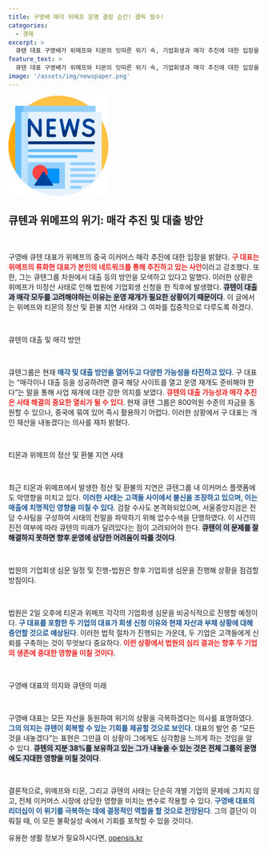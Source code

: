 ```yaml
---
title: 구영배 매각 위메프 운명 결정 순간! 클릭 필수!
categories:
  - 경제
excerpt: >
  큐텐 대표 구영배가 위메프와 티몬의 잇따른 위기 속, 기업회생과 매각 추진에 대한 입장을 밝혔다. 위기 타개를 위한 대출 논의와 함께, 회사는 향후 운영 재개를 준비 중이다. 구 대표는 모든 가능성을 열어두고 있으며, 개인 자산을 절반 이상 투입할 의사를 보이고 있다.
feature_text: >
  큐텐 대표 구영배가 위메프와 티몬의 잇따른 위기 속, 기업회생과 매각 추진에 대한 입장을 밝혔다. 위기 타개를 위한 대출 논의와 함께, 회사는 향후 운영 재개를 준비 중이다. 구 대표는 모든 가능성을 열어두고 있으며, 개인 자산을 절반 이상 투입할 의사를 보이고 있다.
image: '/assets/img/newspaper.png'
---
```


<p><img src="/assets/img/newspaper.png" alt="kimp 속보" /></p>

<h2 data-ke-size="size26">큐텐과 위메프의 위기: 매각 추진 및 대출 방안</h2>

<p data-ke-size="size16">&nbsp;</p>

<p>구영배 큐텐 대표가 위메프의 중국 이커머스 매각 추진에 대한 입장을 밝혔다. <b><span style="color: #ee2323;">구 대표는 위메프의 류화현 대표가 본인의 네트워크를 통해 추진하고 있는 사안</span></b>이라고 강조했다. 또한, 그는 큐텐그룹 차원에서 대출 등의 방안을 모색하고 있다고 말했다. 이러한 상황은 위메프가 미정산 사태로 인해 법원에 기업회생 신청을 한 직후에 발생했다. <b><span style="background-color: #21538527;">큐텐이 대출과 매각 모두를 고려해야하는 이유는 운영 재개가 필요한 상황이기 때문이다</span></b>. 이 글에서는 위메프와 티몬의 정산 및 환불 지연 사태와 그 여파를 집중적으로 다루도록 하겠다.</p>

<p data-ke-size="size16">&nbsp;</p>

<p>큐텐의 대출 및 매각 방안 </p>

<p data-ke-size="size16">&nbsp;</p>

<p>큐텐그룹은 현재 <b><span style="color: #1a5490;">매각 및 대출 방안을 열어두고 다양한 가능성을 타진하고 있다</span></b>. 구 대표는 “매각이나 대출 등을 성공하려면 결국 해당 사이트를 열고 운영 재개도 준비해야 한다”는 말을 통해 사업 재개에 대한 강한 의지를 보였다. <b><span style="color: #ee2323;">큐텐의 대출 가능성과 매각 추진은 사태 해결의 중요한 열쇠가 될 수 있다</span></b>. 현재 큐텐 그룹은 800억원 수준의 자금을 동원할 수 있으나, 중국에 묶여 있어 즉시 활용하기 어렵다. 이러한 상황에서 구 대표는 개인 재산을 내놓겠다는 의사를 재차 밝혔다.</p>

<p data-ke-size="size16">&nbsp;</p>

<p>티몬과 위메프의 정산 및 환불 지연 사태 </p>

<p data-ke-size="size16">&nbsp;</p>

<p>최근 티몬과 위메프에서 발생한 정산 및 환불의 지연은 큐텐그룹 내 이커머스 플랫폼에도 악영향을 미치고 있다. <b><span style="color: #1a5490;">이러한 사태는 고객들 사이에서 불신을 조장하고 있으며, 이는 매출에 치명적인 영향을 미칠 수 있다</span></b>. 검찰 수사도 본격화되었으며, 서울중앙지검은 전담 수사팀을 구성하여 사태의 전말을 파악하기 위해 압수수색을 단행하였다. 이 사건의 진전 여부에 따라 큐텐의 미래가 달려있다는 점이 고려되어야 한다. <b><span style="background-color: #21538527;">큐텐이 이 문제를 잘 해결하지 못하면 향후 운영에 상당한 어려움이 따를 것이다</span></b>.</p>

<p data-ke-size="size16">&nbsp;</p>

<p>법원의 기업회생 심문 일정 및 진행-법원은 향후 기업회생 심문을 진행해 상황을 점검할 방침이다. </p>

<p data-ke-size="size16">&nbsp;</p>

<p>법원은 2일 오후에 티몬과 위메프 각각의 기업회생 심문을 비공식적으로 진행할 예정이다. <b><span style="color: #1a5490;">구 대표를 포함한 두 기업의 대표가 회생 신청 이유와 현재 자산과 부채 상황에 대해 증언할 것으로 예상된다</span></b>. 이러한 법적 절차가 진행되는 가운데, 두 기업은 고객들에게 신뢰를 구축하는 것이 무엇보다 중요하다. <b><span style="color: #ee2323;">이런 상황에서 법원의 심리 결과는 향후 두 기업의 생존에 중대한 영향을 미칠 것이다</span></b>.</p>

<p data-ke-size="size16">&nbsp;</p>

<p>구영배 대표의 의지와 큐텐의 미래 </p>

<p data-ke-size="size16">&nbsp;</p>

<p>구영배 대표는 모든 자산을 동원하여 위기의 상황을 극복하겠다는 의사를 표명하였다. <b><span style="color: #1a5490;">그의 의지는 큐텐이 회복할 수 있는 기회를 제공할 것으로 보인다</span></b>. 대표의 발언 중 “모든 것을 내놓겠다”는 표현은 그만큼 이 상황이 그에게도 심각함을 느끼게 하는 것임을 알 수 있다. <b><span style="background-color: #21538527;">큐텐의 지분 38%를 보유하고 있는 그가 내놓을 수 있는 것은 전체 그룹의 운명에도 지대한 영향을 미칠 것이다</span></b>.</p>

<p data-ke-size="size16">&nbsp;</p>

<p>결론적으로, 위메프와 티몬, 그리고 큐텐의 사태는 단순히 개별 기업의 문제에 그치지 않고, 전체 이커머스 시장에 상당한 영향을 미치는 변수로 작용할 수 있다. <b><span style="color: #1a5490;">구영배 대표의 리더십이 이 위기를 극복하는 데에 결정적인 역할을 할 것으로 전망된다</span></b>. 그의 결단이 이뤄질 때, 이 모든 불확실성 속에서 기회를 포착할 수 있을 것이다.</p>
유용한 생활 정보가 필요하시다면, <a href="https://opensis.kr" rel="dofollow">opensis.kr</a>


